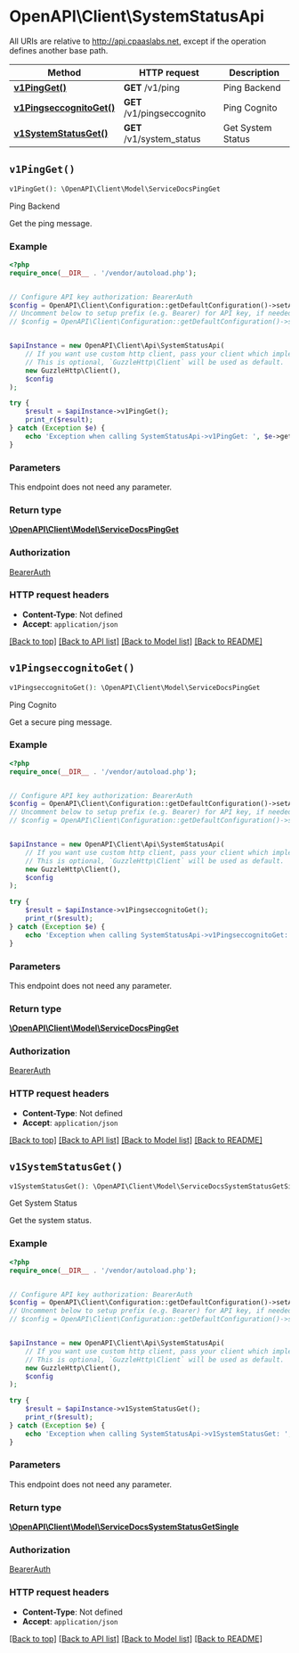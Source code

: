 # OpenAPI\Client\SystemStatusApi

All URIs are relative to http://api.cpaaslabs.net, except if the operation defines another base path.

| Method | HTTP request | Description |
| ------------- | ------------- | ------------- |
| [**v1PingGet()**](SystemStatusApi.md#v1PingGet) | **GET** /v1/ping | Ping Backend |
| [**v1PingseccognitoGet()**](SystemStatusApi.md#v1PingseccognitoGet) | **GET** /v1/pingseccognito | Ping Cognito |
| [**v1SystemStatusGet()**](SystemStatusApi.md#v1SystemStatusGet) | **GET** /v1/system_status | Get System Status |


## `v1PingGet()`

```php
v1PingGet(): \OpenAPI\Client\Model\ServiceDocsPingGet
```

Ping Backend

Get the ping message.

### Example

```php
<?php
require_once(__DIR__ . '/vendor/autoload.php');


// Configure API key authorization: BearerAuth
$config = OpenAPI\Client\Configuration::getDefaultConfiguration()->setApiKey('Authorization', 'YOUR_API_KEY');
// Uncomment below to setup prefix (e.g. Bearer) for API key, if needed
// $config = OpenAPI\Client\Configuration::getDefaultConfiguration()->setApiKeyPrefix('Authorization', 'Bearer');


$apiInstance = new OpenAPI\Client\Api\SystemStatusApi(
    // If you want use custom http client, pass your client which implements `GuzzleHttp\ClientInterface`.
    // This is optional, `GuzzleHttp\Client` will be used as default.
    new GuzzleHttp\Client(),
    $config
);

try {
    $result = $apiInstance->v1PingGet();
    print_r($result);
} catch (Exception $e) {
    echo 'Exception when calling SystemStatusApi->v1PingGet: ', $e->getMessage(), PHP_EOL;
}
```

### Parameters

This endpoint does not need any parameter.

### Return type

[**\OpenAPI\Client\Model\ServiceDocsPingGet**](../Model/ServiceDocsPingGet.md)

### Authorization

[BearerAuth](../../README.md#BearerAuth)

### HTTP request headers

- **Content-Type**: Not defined
- **Accept**: `application/json`

[[Back to top]](#) [[Back to API list]](../../README.md#endpoints)
[[Back to Model list]](../../README.md#models)
[[Back to README]](../../README.md)

## `v1PingseccognitoGet()`

```php
v1PingseccognitoGet(): \OpenAPI\Client\Model\ServiceDocsPingGet
```

Ping Cognito

Get a secure ping message.

### Example

```php
<?php
require_once(__DIR__ . '/vendor/autoload.php');


// Configure API key authorization: BearerAuth
$config = OpenAPI\Client\Configuration::getDefaultConfiguration()->setApiKey('Authorization', 'YOUR_API_KEY');
// Uncomment below to setup prefix (e.g. Bearer) for API key, if needed
// $config = OpenAPI\Client\Configuration::getDefaultConfiguration()->setApiKeyPrefix('Authorization', 'Bearer');


$apiInstance = new OpenAPI\Client\Api\SystemStatusApi(
    // If you want use custom http client, pass your client which implements `GuzzleHttp\ClientInterface`.
    // This is optional, `GuzzleHttp\Client` will be used as default.
    new GuzzleHttp\Client(),
    $config
);

try {
    $result = $apiInstance->v1PingseccognitoGet();
    print_r($result);
} catch (Exception $e) {
    echo 'Exception when calling SystemStatusApi->v1PingseccognitoGet: ', $e->getMessage(), PHP_EOL;
}
```

### Parameters

This endpoint does not need any parameter.

### Return type

[**\OpenAPI\Client\Model\ServiceDocsPingGet**](../Model/ServiceDocsPingGet.md)

### Authorization

[BearerAuth](../../README.md#BearerAuth)

### HTTP request headers

- **Content-Type**: Not defined
- **Accept**: `application/json`

[[Back to top]](#) [[Back to API list]](../../README.md#endpoints)
[[Back to Model list]](../../README.md#models)
[[Back to README]](../../README.md)

## `v1SystemStatusGet()`

```php
v1SystemStatusGet(): \OpenAPI\Client\Model\ServiceDocsSystemStatusGetSingle
```

Get System Status

Get the system status.

### Example

```php
<?php
require_once(__DIR__ . '/vendor/autoload.php');


// Configure API key authorization: BearerAuth
$config = OpenAPI\Client\Configuration::getDefaultConfiguration()->setApiKey('Authorization', 'YOUR_API_KEY');
// Uncomment below to setup prefix (e.g. Bearer) for API key, if needed
// $config = OpenAPI\Client\Configuration::getDefaultConfiguration()->setApiKeyPrefix('Authorization', 'Bearer');


$apiInstance = new OpenAPI\Client\Api\SystemStatusApi(
    // If you want use custom http client, pass your client which implements `GuzzleHttp\ClientInterface`.
    // This is optional, `GuzzleHttp\Client` will be used as default.
    new GuzzleHttp\Client(),
    $config
);

try {
    $result = $apiInstance->v1SystemStatusGet();
    print_r($result);
} catch (Exception $e) {
    echo 'Exception when calling SystemStatusApi->v1SystemStatusGet: ', $e->getMessage(), PHP_EOL;
}
```

### Parameters

This endpoint does not need any parameter.

### Return type

[**\OpenAPI\Client\Model\ServiceDocsSystemStatusGetSingle**](../Model/ServiceDocsSystemStatusGetSingle.md)

### Authorization

[BearerAuth](../../README.md#BearerAuth)

### HTTP request headers

- **Content-Type**: Not defined
- **Accept**: `application/json`

[[Back to top]](#) [[Back to API list]](../../README.md#endpoints)
[[Back to Model list]](../../README.md#models)
[[Back to README]](../../README.md)
